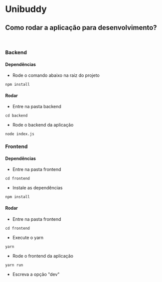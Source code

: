 # Unibuddy

## Como rodar a aplicação para desenvolvimento?
&nbsp;

### Backend
#### Dependências

- Rode o comando abaixo na raiz do projeto

```shell
npm install
```

#### Rodar

- Entre na pasta backend

```shell
cd backend
```

- Rode o backend da aplicação

```shell
node index.js
```

### Frontend
#### Dependências

- Entre na pasta frontend

```shell
cd frontend
```

- Instale as dependências

```shell
npm install
```

#### Rodar

- Entre na pasta frontend

```shell
cd frontend
```

- Execute o yarn

```shell
yarn
```

- Rode o frontend da aplicação

```shell
yarn run
```

- Escreva a opção "dev"
